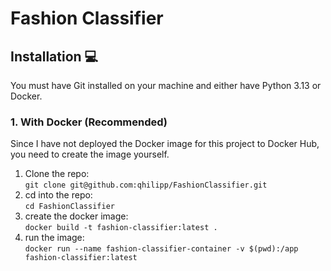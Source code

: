 # Fashion Classifier

## Installation 💻
You must have Git installed on your machine and either have Python 3.13 or Docker.
### 1. With Docker (Recommended)
Since I have not deployed the Docker image for this project to Docker Hub, you need to create the image yourself.
1. Clone the repo:  
`git clone git@github.com:qhilipp/FashionClassifier.git`
2. cd into the repo:  
`cd FashionClassifier`
3. create the docker image:  
`docker build -t fashion-classifier:latest .`
4. run the image:  
`docker run --name fashion-classifier-container -v $(pwd):/app fashion-classifier:latest`